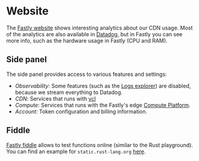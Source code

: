 # Website

The [Fastly website] shows interesting analytics about our CDN usage.
Most of the analytics are also available in [Datadog], but in Fastly you can see
more info, such as the hardware usage in Fastly (CPU and RAM).

## Side panel

The side panel provides access to various features and settings:

- _Observability_: Some features (such as the [Logs explorer]) are disabled, because
  we stream everything to Datadog.
- _CDN_: Services that runs with [vcl]
- _Compute_: Services that runs with the Fastly's edge [Compute Platform].
- _Account_: Token configuration and billing information.

## Fiddle

[Fastly fiddle] allows to test functions online (similar to the Rust playground).
You can find an example for `static.rust-lang.org` [here](https://fiddle.fastly.dev/fiddle/eb4b0dfb).

[Fastly website]: https://manage.fastly.com/
[Datadog]: ../datadog/README.md
[Logs explorer]: https://manage.fastly.com/observability/logs/explorer
[vcl]: https://www.fastly.com/documentation/guides/full-site-delivery/fastly-vcl/about-fastly-vcl/
[Compute Platform]: https://www.fastly.com/documentation/reference/compute/
[Fastly fiddle]: https://fiddle.fastly.dev/
